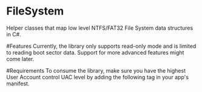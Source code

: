# FileSystem
Helper classes that map low level NTFS/FAT32 File System data structures in C#.

#Features
Currently, the library only supports read-only mode and is limited to reading boot sector data. Support for more advanced features might come later.

#Requirements
To consume the library, make sure you have the highest User Account control UAC level by adding the following tag in your app's manifest.
<requestedExecutionLevel  level="highestAvailable" uiAccess="false" />
